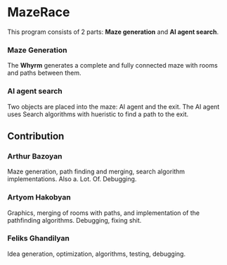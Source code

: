 # MazeRace

This program consists of 2 parts: **Maze generation** and **AI agent search**.

### Maze Generation

The **Whyrm** generates a complete and fully connected maze with rooms and paths between them.

### AI agent search

Two objects are placed into the maze: AI agent and the exit. 
The AI agent uses Search algorithms with hueristic to find a path to the exit.

## Contribution

### Arthur Bazoyan

Maze generation, path finding and merging, search algorithm implementations. Also a. Lot. Of. Debugging. 

### Artyom Hakobyan

Graphics, merging of rooms with paths, and implementation of the pathfinding algorithms. Debugging, fixing shit.

### Feliks Ghandilyan

Idea generation, optimization, algorithms, testing, debugging.

